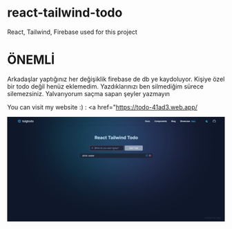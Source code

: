 # react-tailwind-todo
React, Tailwind, Firebase used for this project

# ÖNEMLİ

Arkadaşlar yaptığınız her değişiklik firebase de db ye kaydoluyor. Kişiye özel bir todo değil henüz eklemedim. Yazdıklarınızı ben silmediğim sürece silemezsiniz. Yalvarıyorum saçma sapan şeyler yazmayın


You can visit my website :) : <a href="https://todo-41ad3.web.app/</a>

![](https://github.com/tolgazorlu/react-tailwind-todo/blob/main/todo.gif)

